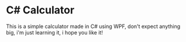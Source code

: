 # C# Calculator

This is a simple calculator made in C# using WPF, don't expect anything big, i'm just learning it, i hope you like it!